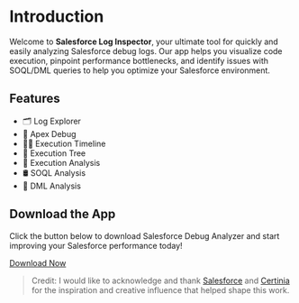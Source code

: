 # Introduction

Welcome to **Salesforce Log Inspector**, your ultimate tool for quickly and easily analyzing Salesforce debug logs. Our app helps you visualize code execution, pinpoint performance bottlenecks, and identify issues with SOQL/DML queries to help you optimize your Salesforce environment.
 

## Features

- 🗂️ Log Explorer
- 🐞 Apex Debug
- 🏳️‍🌈 Execution Timeline
- 🔗 Execution Tree  
- 🔎 Execution Analysis  
- 🛢️ SOQL Analysis
- 🧮 DML Analysis  


## Download the App

Click the button below to download Salesforce Debug Analyzer and start improving your Salesforce performance today!

[Download Now](https://chromewebstore.google.com/detail/salesforce-debug-analyzer/jebmhhcaiafpcjneboknfkmijegiihoe) 

> Credit: I would like to acknowledge and thank [Salesforce](https://help.salesforce.com/s/articleView?id=platform.code_dev_console_view_system_log.htm&type=5) and [Certinia](https://marketplace.visualstudio.com/items?itemName=financialforce.lana) for the inspiration and creative influence that helped shape this work.


